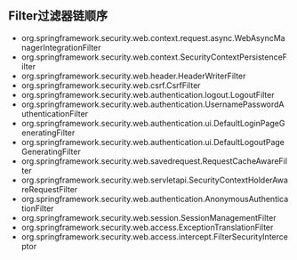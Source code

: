 ## Filter过滤器链顺序
* org.springframework.security.web.context.request.async.WebAsyncManagerIntegrationFilter
* org.springframework.security.web.context.SecurityContextPersistenceFilter
* org.springframework.security.web.header.HeaderWriterFilter
* org.springframework.security.web.csrf.CsrfFilter
* org.springframework.security.web.authentication.logout.LogoutFilter
* org.springframework.security.web.authentication.UsernamePasswordAuthenticationFilter
* org.springframework.security.web.authentication.ui.DefaultLoginPageGeneratingFilter
* org.springframework.security.web.authentication.ui.DefaultLogoutPageGeneratingFilter
* org.springframework.security.web.savedrequest.RequestCacheAwareFilter
* org.springframework.security.web.servletapi.SecurityContextHolderAwareRequestFilter
* org.springframework.security.web.authentication.AnonymousAuthenticationFilter
* org.springframework.security.web.session.SessionManagementFilter
* org.springframework.security.web.access.ExceptionTranslationFilter
* org.springframework.security.web.access.intercept.FilterSecurityInterceptor
